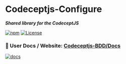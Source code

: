 # Codeceptjs-Configure

**_Shared library for the CodeceptJS_**

[![npm](https://img.shields.io/npm/v/codeceptjs-configure.svg)](https://www.npmjs.com/package/codeceptjs-configure) [![License](https://img.shields.io/npm/l/codeceptjs-configure.svg)](LICENSE)

### 📖 User Docs / Website: [Codeceptjs-BDD/Docs](http://gkushang.github.io/)

<a href="https://gkushang.github.io" rel="nofollow noreferrer" target="_blank"><img src="https://i.postimg.cc/8zDLzZRq/Screen-Shot-2020-01-28-at-6-27-28-PM.png" alt="docs"></a>
